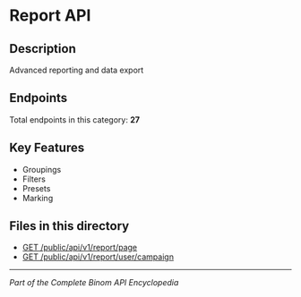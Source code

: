 # Report API

## Description
Advanced reporting and data export

## Endpoints
Total endpoints in this category: **27**

## Key Features
- Groupings
- Filters
- Presets
- Marking

## Files in this directory
- [GET /public/api/v1/report/page](get_public_api_v1_report_page.md)
- [GET /public/api/v1/report/user/campaign](get_public_api_v1_report_user_campaign.md)

---
*Part of the Complete Binom API Encyclopedia*
